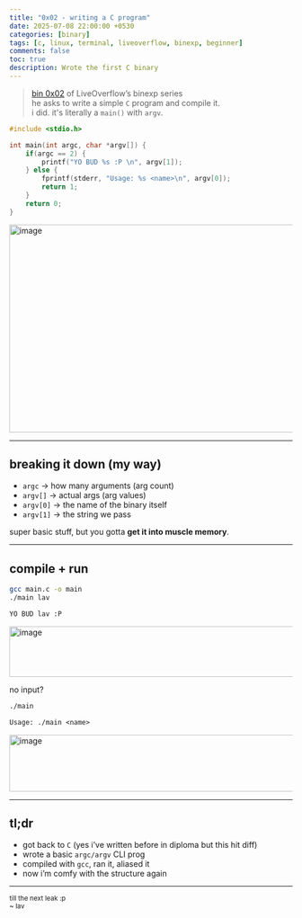 ```yaml
---
title: "0x02 - writing a C program"
date: 2025-07-08 22:00:00 +0530
categories: [binary]
tags: [c, linux, terminal, liveoverflow, binexp, beginner]
comments: false
toc: true
description: Wrote the first C binary
---
```


>[ bin 0x02](https://www.youtube.com/watch?v=JGoUaCmMNpE&list=PLhixgUqwRTjxglIswKp9mpkfPNfHkzyeN&index=4) of LiveOverflow’s binexp series  
he asks to write a simple `C` program and compile it.  
i did. it's literally a `main()` with `argv`.  

```c
#include <stdio.h>

int main(int argc, char *argv[]) {
    if(argc == 2) {
        printf("YO BUD %s :P \n", argv[1]);
    } else {
        fprintf(stderr, "Usage: %s <name>\n", argv[0]);
        return 1;
    }
    return 0;
}
```
<img width="1329" height="370" alt="image" src="https://github.com/user-attachments/assets/2b13e65e-bbc3-4ca2-a9f6-10210b29c483" />

---

## breaking it down (my way)

- `argc` → how many arguments (arg count)
- `argv[]` → actual args (arg values)
- `argv[0]` → the name of the binary itself
- `argv[1]` → the string we pass

super basic stuff, but you gotta **get it into muscle memory**.

---

## compile + run

```bash
gcc main.c -o main
./main lav
```

```txt
YO BUD lav :P
```
<img width="709" height="90" alt="image" src="https://github.com/user-attachments/assets/585d66d0-0ceb-4bb3-842f-029deb32b4fc" />

no input?

```bash
./main
```

```txt
Usage: ./main <name>
```
<img width="813" height="101" alt="image" src="https://github.com/user-attachments/assets/bc51c374-326a-4246-8843-adb5e00a8a6a" />

---

## tl;dr

- got back to `C` (yes i’ve written before in diploma but this hit diff)
- wrote a basic `argc/argv` CLI prog
- compiled with `gcc`, ran it, aliased it
- now i’m comfy with the structure again

---

<sub>till the next leak :p <br>
~ lav</sub>
